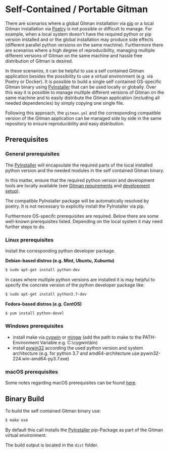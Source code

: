 # Self-Contained / Portable Gitman

There are scenarios where a global Gitman installation via [pip](https://github.com/pypa/pip) or a local Gitman installation via [Poetry](https://github.com/sdispater/poetry) is not possible or difficult to manage.
For example, when a local system doesn't have the required python or pip version installed and or the global installation may produce side effects (different parallel python versions on the same machine).
Furthermore there are scenarios where a high degree of reproducibility, managing multiple different versions of Gitman on the same machine and hassle free distribution of Gitman is desired.

In these scenarios, it can be helpful to use a self contained Gitman application besides the possibility to use a virtual environment (e.g. via Poetry or Docker).
It is possible to build a single self contained OS-specific Gitman binary using [PyInstaller](https://www.pyinstaller.org/) that can be used locally or globally.
Over this way it is possible to manage multiple different versions of Gitman on the same machine and to easily distribute the Gitman application (including all needed dependencies) by simply copying one single file.

Following this approach, the `gitman.yml` and the corresponding compatible version of the Gitman application can be managed side by side in the same repository to ensure
reproducibility and easy distribution.

## Prerequisites

### General prerequisites

The [PyInstaller](https://www.pyinstaller.org/) will encapsulate the required parts of the local installed python version and the needed modules in the self contained Gitman binary.

In this matter, ensure that the required python version and development tools are locally available (see [Gitman requirements](../index.md#Setup) and [development setup](../about/contributing.md#Setup)).

The compatible PyInstaller package will be automatically resolved by poetry. It is not necessary to explicitly install the PyInstaller via pip.

Furthermore OS-specifc prerequisites are required.
Below there are some well-known prerequisites listed.
Depending on the local system it may need further steps to do.

### Linux prerequisites

Install the corresponding python developer package.

**Debian-based distros (e.g. Mint, Ubuntu, Xubuntu)**

```sh
$ sudo apt-get install python-dev
```

In cases where multiple python versions are installed it is may
helpful to specify the concrete version of the python developer package like:

```sh
$ sudo apt-get install python3.7-dev
```

**Fedora-based distros (e.g. CentOS)**

```sh
$ yum install python-devel
```

### Windows  prerequisites

- install make via [cygwin](https://www.cygwin.com/) or [mingw](http://www.mingw.org/) (add the path to make to the PATH-Environment Variable e.g. C:\cygwin\bin)
- install [pywin32](https://github.com/mhammond/pywin32) according the used python version and system architecture (e.g. for python 3.7 and amd64-architecture use pywin32-224.win-amd64-py3.7.exe)

### macOS prerequisites

Some notes regarding macOS prerequisites can be found [here](https://pyinstaller.readthedocs.io/en/v3.3.1/installation.html#installing-in-mac-os-x).

## Binary Build

To build the self contained Gitman binary use:

```sh
$ make exe
```

By default this call installs the [PyInstaller](https://www.pyinstaller.org/) pip-Package as part of the Gitman virtual environment.

The build output is located in the `dist` folder.
